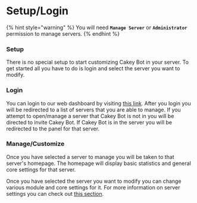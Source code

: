 # Setup/Login

{% hint style="warning" %}
You will need **`Manage Server`** or **`Administrator`** permission to manage servers.
{% endhint %}

### Setup

There is no special setup to start customizing Cakey Bot in your server. To get started all you have to do is login and select the server you want to modify.

### Login

You can login to our web dashboard by visiting [this link](https://cakeybot.app/dashboard/public). After you login you will be redirected to a list of servers that you are able to manage. If you attempt to open/manage a server that Cakey Bot is not in you will be directed to invite Cakey Bot. If Cakey Bot is in the server you will be redirected to the panel for that server.

### Manage/Customize

Once you have selected a server to manage you will be taken to that server's homepage. The homepage will display basic statistics and general core settings for that server.

Once you have selected the server you want to modify you can change various module and core settings for it. For more information on server settings you can check out [this section](web-dashboard.md).



